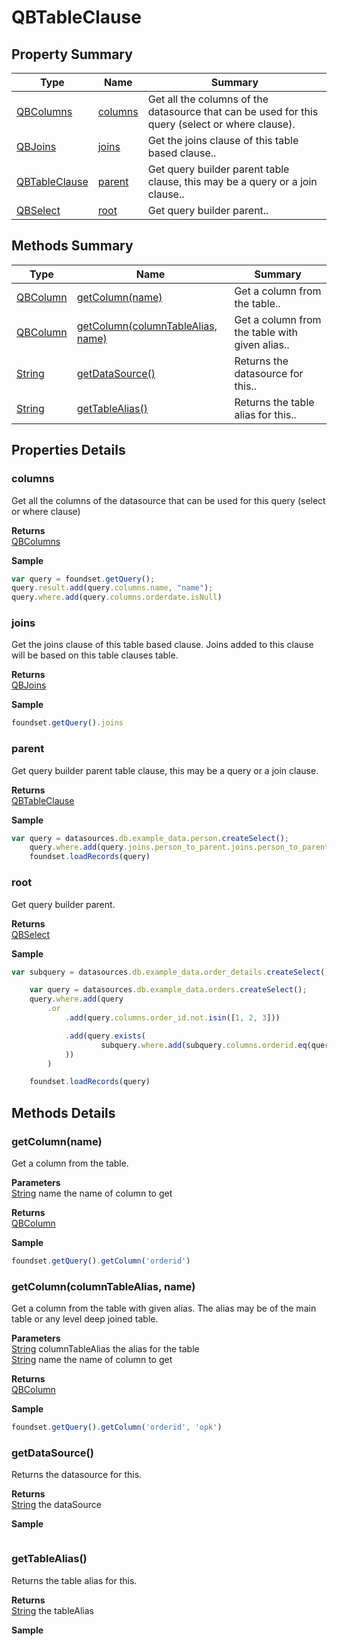 # QBTableClause

## Property Summary

| Type                                                                     | Name                                | Summary                                                                                         |
| ------------------------------------------------------------------------ | ----------------------------------- | ----------------------------------------------------------------------------------------------- |
| [QBColumns](../../../../servoy-core/api/Database%20Manager/QBColumns.md) | [columns](qbtableclause.md#columns) | Get all the columns of the datasource that can be used for this query (select or where clause). |
| [QBJoins](qbjoins.md)                                                    | [joins](qbtableclause.md#joins)     | Get the joins clause of this table based clause..                                               |
| [QBTableClause](qbtableclause.md)                                        | [parent](qbtableclause.md#parent)   | Get query builder parent table clause, this may be a query or a join clause..                   |
| [QBSelect](qbselect.md)                                                  | [root](qbtableclause.md#root)       | Get query builder parent..                                                                      |

## Methods Summary

| Type                          | Name                                                                                  | Summary                                        |
| ----------------------------- | ------------------------------------------------------------------------------------- | ---------------------------------------------- |
| [QBColumn](qbcolumn.md)       | [getColumn(name)](qbtableclause.md#getcolumn-name)                                    | Get a column from the table..                  |
| [QBColumn](qbcolumn.md)       | [getColumn(columnTableAlias, name)](qbtableclause.md#getcolumn-columntablealias-name) | Get a column from the table with given alias.. |
| [String](../js-lib/string.md) | [getDataSource()](qbtableclause.md#getdatasource)                                     | Returns the datasource for this..              |
| [String](../js-lib/string.md) | [getTableAlias()](qbtableclause.md#gettablealias)                                     | Returns the table alias for this..             |

## Properties Details

### columns

Get all the columns of the datasource that can be used for this query (select or where clause)

**Returns**\
[QBColumns](../../../../servoy-core/api/Database%20Manager/QBColumns.md)

**Sample**

```javascript
var query = foundset.getQuery();
query.result.add(query.columns.name, "name");
query.where.add(query.columns.orderdate.isNull)
```

### joins

Get the joins clause of this table based clause. Joins added to this clause will be based on this table clauses table.

**Returns**\
[QBJoins](qbjoins.md)

**Sample**

```javascript
foundset.getQuery().joins
```

### parent

Get query builder parent table clause, this may be a query or a join clause.

**Returns**\
[QBTableClause](qbtableclause.md)

**Sample**

```javascript
var query = datasources.db.example_data.person.createSelect();
	query.where.add(query.joins.person_to_parent.joins.person_to_parent.columns.name.eq('john'))
	foundset.loadRecords(query)
```

### root

Get query builder parent.

**Returns**\
[QBSelect](qbselect.md)

**Sample**

```javascript
var subquery = datasources.db.example_data.order_details.createSelect();

	var query = datasources.db.example_data.orders.createSelect();
	query.where.add(query
		.or
			.add(query.columns.order_id.not.isin([1, 2, 3]))

			.add(query.exists(
					subquery.where.add(subquery.columns.orderid.eq(query.columns.order_id)).root
			))
		)

	foundset.loadRecords(query)
```

## Methods Details

### getColumn(name)

Get a column from the table.

**Parameters**\
[String](../js-lib/string.md) name the name of column to get

**Returns**\
[QBColumn](qbcolumn.md)

**Sample**

```javascript
foundset.getQuery().getColumn('orderid')
```

### getColumn(columnTableAlias, name)

Get a column from the table with given alias. The alias may be of the main table or any level deep joined table.

**Parameters**\
[String](../js-lib/string.md) columnTableAlias the alias for the table\
[String](../js-lib/string.md) name the name of column to get

**Returns**\
[QBColumn](qbcolumn.md)

**Sample**

```javascript
foundset.getQuery().getColumn('orderid', 'opk')
```

### getDataSource()

Returns the datasource for this.

**Returns**\
[String](../js-lib/string.md) the dataSource

**Sample**

```javascript
```

### getTableAlias()

Returns the table alias for this.

**Returns**\
[String](../js-lib/string.md) the tableAlias

**Sample**

```javascript
```
